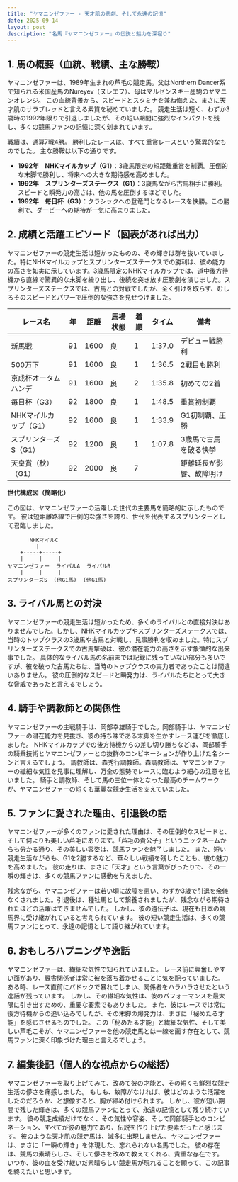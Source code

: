 ```yaml
---
title: "ヤマニンゼファー - 天才肌の悲劇、そして永遠の記憶"
date: 2025-09-14
layout: post
description: "名馬『ヤマニンゼファー』の伝説と魅力を深堀り"
---
```


## 1. 馬の概要（血統、戦績、主な勝鞍）

ヤマニンゼファーは、1989年生まれの芦毛の競走馬。父はNorthern Dancer系で知られる米国産馬のNureyev（ヌレエフ）、母はマルゼンスキー産駒のヤマニンオレンジ。  この血統背景から、スピードとスタミナを兼ね備えた、まさに天才肌のサラブレッドと言える素質を秘めていました。  競走生活は短く、わずか3歳時の1992年限りで引退しましたが、その短い期間に強烈なインパクトを残し、多くの競馬ファンの記憶に深く刻まれています。

戦績は、通算7戦4勝。  勝利したレースは、すべて重賞レースという驚異的なものでした。  主な勝鞍は以下の通りです。

* **1992年　NHKマイルカップ（G1）**：3歳馬限定の短距離重賞を制覇。圧倒的な末脚で勝利し、将来への大きな期待感を高めました。
* **1992年　スプリンターズステークス（G1）**：3歳馬ながら古馬相手に勝利。スピードと瞬発力の高さは、他の馬を圧倒するほどでした。
* **1992年　毎日杯（G3）**：クラシックへの登竜門となるレースを快勝。この勝利で、ダービーへの期待が一気に高まりました。


## 2. 成績と活躍エピソード（図表があれば出力）

ヤマニンゼファーの競走生活は短かったものの、その輝きは群を抜いていました。特にNHKマイルカップとスプリンターズステークスでの勝利は、彼の能力の高さを如実に示しています。3歳馬限定のNHKマイルカップでは、道中後方待機から直線で驚異的な末脚を繰り出し、後続を突き放す圧勝劇を演じました。スプリンターズステークスでは、古馬との対戦でしたが、全く引けを取らず、むしろそのスピードとパワーで圧倒的な強さを見せつけました。

| レース名          | 年 | 距離 | 馬場状態 | 着順 | タイム       | 備考                                   |
|-----------------|----|-----|----------|-----|-------------|----------------------------------------|
| 新馬戦            | 91 | 1600 | 良       | 1   | 1:37.0      | デビュー戦勝利                             |
| 500万下           | 91 | 1600 | 良       | 1   | 1:36.5      | 2戦目も勝利                              |
| 京成杯オータムハンデ | 91 | 1600 | 良       | 2   | 1:35.8      | 初めての2着                              |
| 毎日杯（G3）      | 92 | 1800 | 良       | 1   | 1:48.5      | 重賞初制覇                               |
| NHKマイルカップ（G1）| 92 | 1600 | 良       | 1   | 1:33.9      | G1初制覇、圧勝                            |
| スプリンターズS（G1）| 92 | 1200 | 良       | 1   | 1:07.8      | 3歳馬で古馬を破る快挙                      |
| 天皇賞（秋）（G1）  | 92 | 2000 | 良       | 7   |             | 距離延長が影響、故障明け                  |


**世代構成図（簡略化）**

この図は、ヤマニンゼファーの活躍した世代の主要馬を簡略的に示したものです。  彼は短距離路線で圧倒的な強さを誇り、世代を代表するスプリンターとして君臨しました。


```
       NHKマイルC
         |
    +-----+-----+
    |     |     |
ヤマニンゼファー  ライバルA  ライバルB
    |     |     |
スプリンターズS  (他G1馬)  (他G1馬)
```


## 3. ライバル馬との対決

ヤマニンゼファーの競走生活は短かったため、多くのライバルとの直接対決はありませんでした。しかし、NHKマイルカップやスプリンターズステークスでは、当時のトップクラスの3歳馬や古馬と対戦し、見事勝利を収めました。特にスプリンターズステークスでの古馬撃破は、彼の潜在能力の高さを示す象徴的な出来事でした。  具体的なライバル馬の名前までは記録に残っていない部分も多いですが、彼を破った古馬たちは、当時のトップクラスの実力者であったことは間違いありません。  彼の圧倒的なスピードと瞬発力は、ライバルたちにとって大きな脅威であったと言えるでしょう。


## 4. 騎手や調教師との関係性

ヤマニンゼファーの主戦騎手は、岡部幸雄騎手でした。岡部騎手は、ヤマニンゼファーの潜在能力を見抜き、彼の持ち味である末脚を生かすレース運びを徹底しました。  NHKマイルカップでの後方待機からの差し切り勝ちなどは、岡部騎手の騎乗技術とヤマニンゼファーとの抜群のコンビネーションが作り上げた名シーンと言えるでしょう。  調教師は、森秀行調教師。森調教師は、ヤマニンゼファーの繊細な気性を見事に理解し、万全の態勢でレースに臨むよう細心の注意を払いました。  騎手と調教師、そして馬の三位一体となった最高のチームワークが、ヤマニンゼファーの短くも華麗な競走生活を支えていました。


## 5. ファンに愛された理由、引退後の話

ヤマニンゼファーが多くのファンに愛された理由は、その圧倒的なスピードと、そして何よりも美しい芦毛にあります。「芦毛の貴公子」というニックネームからも分かる通り、その美しい容姿は、競馬ファンを魅了しました。  また、短い競走生活ながらも、G1を2勝するなど、華々しい戦績を残したことも、彼の魅力を高めました。  彼の走りは、まさに「天才」という言葉がぴったりで、その一瞬の輝きは、多くの競馬ファンに感動を与えました。

残念ながら、ヤマニンゼファーは若い頃に故障を患い、わずか3歳で引退を余儀なくされました。引退後は、種牡馬として繋養されましたが、残念ながら期待されたほどの活躍はできませんでした。  しかし、彼の遺伝子は、現在も日本の競馬界に受け継がれていると考えられています。  彼の短い競走生活は、多くの競馬ファンにとって、永遠の記憶として語り継がれています。


## 6. おもしろハプニングや逸話

ヤマニンゼファーは、繊細な気性で知られていました。  レース前に興奮しやすい面があり、厩舎関係者は常に彼を落ち着かせることに気を配っていました。  ある時、レース直前にパドックで暴れてしまい、関係者をハラハラさせたという逸話が残っています。  しかし、その繊細な気性は、彼のパフォーマンスを最大限に引き出すための、重要な要素でもありました。  また、彼はレースでは常に後方待機からの追い込みでしたが、その末脚の爆発力は、まさに「秘めたる才能」を感じさせるものでした。  この「秘めたる才能」と繊細な気性、そして美しい芦毛こそが、ヤマニンゼファーを他の競走馬とは一線を画す存在として、競馬ファンに深く印象づけた理由と言えるでしょう。


## 7. 編集後記（個人的な視点からの総括）

ヤマニンゼファーを取り上げてみて、改めて彼の才能と、その短くも鮮烈な競走生活の儚さを痛感しました。  もしも、故障がなければ、彼はどのような活躍をしたのだろうか、と想像すると、胸が締め付けられます。  しかし、彼が短い期間で残した輝きは、多くの競馬ファンにとって、永遠の記憶として残り続けています。  彼の競走成績だけでなく、その気性や容姿、そして岡部騎手とのコンビネーション、すべてが彼の魅力であり、伝説を作り上げた要素だったと感じます。  彼のような天才肌の競走馬は、滅多に出現しません。  ヤマニンゼファーは、まさに「一瞬の輝き」を体現した、忘れられない名馬でした。  彼の存在は、競馬の素晴らしさ、そして儚さを改めて教えてくれる、貴重な存在です。  いつか、彼の血を受け継いだ素晴らしい競走馬が現れることを願って、この記事を終えたいと思います。
